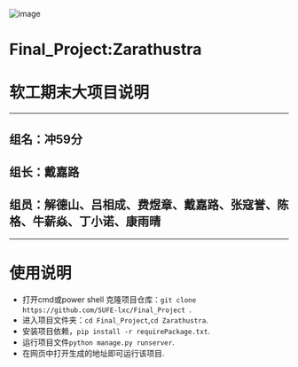 ![image](https://user-images.githubusercontent.com/90239362/202971828-af3f23d8-adf6-4f96-8867-3dc0add888fe.png)
# Final_Project:Zarathustra

# 软工期末大项目说明
---
## 组名：冲59分
## 组长：戴嘉路
## 组员：解德山、吕相成、费煜章、戴嘉路、张寇誉、陈格、牛薪焱、丁小诺、康雨晴
---
# 使用说明
- 打开cmd或power shell 克隆项目仓库：`git clone https://github.com/SUFE-lxc/Final_Project `.
- 进入项目文件夹：`cd Final_Project`,`cd Zarathustra`.
- 安装项目依赖，`pip install -r requirePackage.txt`.
- 运行项目文件`python manage.py runserver`.
- 在网页中打开生成的地址即可运行该项目.

